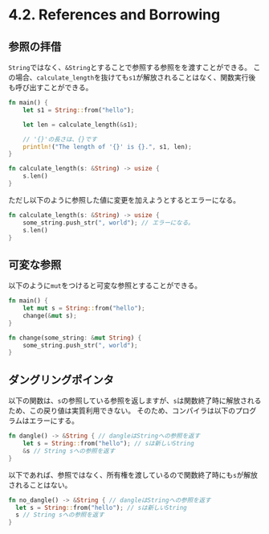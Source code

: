 # 4.2. References and Borrowing

## 参照の拝借

`String`ではなく、`&String`とすることで参照する参照をを渡すことができる。
この場合、`calculate_length`を抜けても`s1`が解放されることはなく、関数実行後も呼び出すことができる。

```rs
fn main() {
    let s1 = String::from("hello");

    let len = calculate_length(&s1);

    // '{}'の長さは、{}です
    println!("The length of '{}' is {}.", s1, len);
}

fn calculate_length(s: &String) -> usize {
    s.len()
}
```

ただし以下のように参照した値に変更を加えようとするとエラーになる。

```rs
fn calculate_length(s: &String) -> usize {
    some_string.push_str(", world"); // エラーになる。
    s.len()
}
```

## 可変な参照

以下のように`mut`をつけると可変な参照とすることができる。

```rs
fn main() {
    let mut s = String::from("hello");
    change(&mut s);
}

fn change(some_string: &mut String) {
    some_string.push_str(", world");
}
```

## ダングリングポインタ

以下の関数は、`s`の参照している参照を返しますが、`s`は関数終了時に解放されるため、この戻り値は実質利用できない。
そのため、コンパイラは以下のプログラムはエラーにする。

```rs
fn dangle() -> &String { // dangleはStringへの参照を返す
    let s = String::from("hello"); // sは新しいString
    &s // String sへの参照を返す
}
```

以下であれば、参照ではなく、所有権を渡しているので関数終了時にも`s`が解放されることはない。

```rs
fn no_dangle() -> &String { // dangleはStringへの参照を返す
  let s = String::from("hello"); // sは新しいString
  s // String sへの参照を返す
}
```
